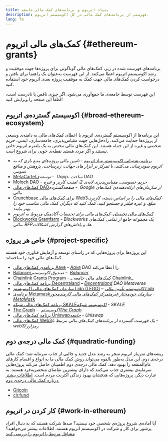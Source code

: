 ```yaml
---
title: بنیاد اتریوم و برنامه‌های کمک مالی جامعه
description: فهرستی از برنامه‌های کمک مالی در کل اکوسیستم اتریوم.
lang: fa
---
```


# کمک‌های مالی اتریوم \{#ethereum-grants}

برنامه‌های فهرست شده در زیر، کمک‌های مالی گوناگونی برای پروژه‌ها جهت موفقیت و رشد اکوسیستم اتریوم اعطا می‌کنند. از این فهرست به‌عنوان یک راهنما برای یافتن و درخواست کردن کمک‌های مالی جهت کمک به موفقیت پروژه بعدی اتریوم خود استفاده کنید.

این فهرست توسط جامعه‌ی ما جمع‌آوری می‌شود. اگر چیزی ناقص یا نادرست است، لطفاً این صفحه را ویرایش کنید!

## اکوسیستم گسترده‌ی اتریوم \{#broad-ethereum-ecosystem}

این برنامه‌ها از اکوسیستم گسترده‌ی اتریوم با اعطای کمک‌های مالی به دامنه‌ی وسیعی از پروژه‌ها حمایت می‌کنند. راه‌حل‌هایی جهت مقیاس‌پذیری، جامعه‌سازی، ایمنی، حریم شخصی و غیره از این جمله هستند. این کمک‌های مالی مختص به یک پلتفرم اتریوم خاص نیستند و اگر مردد هستید نقطه‌ی خوبی برای شروع است.

- [برنامه پشتیبانی اکوسیستم بنیاد اتریوم](https://esp.ethereum.foundation) - _تامین مالی پروژه‌های منبع بازی که به اتریوم سودرسانی می‌کنند، با تمرکز بر ابزار های جهانی، زیرساخت، پژوهش و منافع عمومی_
- [MetaCartel‏](https://www.metacartel.org/grants/) - _توسعه‌ی Dapp، ساخت DAO‏_
- [Moloch DAO](https://www.molochdao.com/) - _حریم خصوصی، مقیاس‌پذیری لایه‌ی 2، امنیت کاربر و غیره_
- [ کمک‌های مالی DAO‏](https://docs.google.com/spreadsheets/d/1XHc-p_MHNRdjacc8uOEjtPoWL86olP4GyxAJOFO0zxY/edit#gid=0) - _صفحه‌گسترده Google از سازمان‌های ارائه‌دهنده‌ی کمک‌های مالی_
- [‏Crunchbase برای کمک‌های مالی Web3‏](https://www.cryptoneur.xyz/web3-grants)-_کمک‌های مالی را بر اساس دسته، کاربرد، مبلغ، و غیره فیلتر و جستجو کنید. کمک کنید که دیگران کمک مالی مناسب خود را بهتر بیابند._
- [کمک‌های مالی تحصیلی](https://esp.ethereum.foundation/academic-grants)-_کمک‌های مالی برای تحقیقات آکادمیک مربوط به اتریوم_
- [‏Blockworks Grantfarm‏](https://blockworks.co/grants/programs) - _‏Blockworks یک مجموعه جامع از تمامی کمک‌های مالی، RFPها، و پاداش‌های گزارش اشکالات._

## خاص هر پروژه \{#project-specific}

این پروژه‌ها برای پروژه‌هایی که در راستای توسعه و آزمایش فناوری خود هستند کمک‌های مالی خود را ساخته‌اند.

- [برنامه‌ی کمک‌های مالی Aave](https://aavegrants.org/) - _[Aave](https://aave.com/) DAO_ را اعطا می‌کند
- [Balancer‏](https://quark-ceres-740.notion.site/Balancer-Grants-938f1b979810427f8d903a904315da41) – _صندوق اکوسیستم [Balancer‏](https://balancer.fi/)_
- [‏Chainlink Grants Program](https://chain.link/community/grants) - _ کمک‌های مالی جامعه [Chainlink‏](https://chain.link/)_
- [برنامه کمک‌های مالی Decentraland‏](https://governance.decentraland.org/grants/) – _[‏Decentraland](https://decentraland.org/) DAO Metaverse‏_
- [سازمان کمک‌های مالی اکوسیستم Lido‏ (LEGO)](https://lido.fi/lego) – _[اکوسیستم تأمین مالی Lido‏](https://lido.fi/)_
- [برنامه‌ی Metamask‏](https://metamaskgrants.org/) - _[سازمان خودمختار غیرمتمرکز کمک‌های مالی کارمندمحور MetaMask‏](https://metamask.io/)_
- [برنامه کمک‌های مالی شبکه SKALE‏](https://skale.space/developers#grants) - _[اکوسیستم شبکه](https://skale.space/)‏SKALE‏_
- [The Graph](https://airtable.com/shrdfvnFvVch3IOVm) – _اکوسیستم [‏The Graph‏](https://thegraph.com/)_
- [برنامه کمک‌های مالی Uniswap‏](https://www.uniswapfoundation.org/apply-for-a-grant) - _[جامعه](https://uniswap.org/)‏Uniswap‏_
- [کمک‌های مالی Web3‏](https://web3grants.net) - _یک فهرست گسترده از برنامه‌های کمک‌های مالی مرتبط با web3/رمزارز_

## کمک مالی درجه‌ی دوم \{#quadratic-funding}

ریشه‌های متن‌باز اتریوم منجر به رشد مدل جدید و جالبی از جذب سرمایه شد: کمک مالی درجه‌ی دوم. این مدل به‌طور بالقوه می‌تواند روش کمک مالی ما به انواع و اقسام کارهای عام‌المنفعه را بهبود دهد. کمک مالی درجه‌ی دوم اطمینان حاصل می‌کند پروژه‌هایی سرمایه‌ی بیشتری جذب می‌کنند که دارای بیشترین تقاضای منحصربه‌فرد هستند. به عبارت دیگر، پروژه‌هایی که هدفشان بهبود زندگی اکثریت مردم است. [اطلاعات بیشتر درباره کمک مالی درجه‌ی دوم.](/defi/#quadratic-funding)

- [Gitcoin](https://gitcoin.co/grants)
- [clr.fund](https://clr.fund/)

## کار کردن در اتریوم \{#work-in-ethereum}

آیا آماده‌ی شروع پروژه‌ی شخصی خود نیستید؟ صدها شرکت هستند که به دنبال افراد پرشور برای کار و شرکت در اکوسیستم اتریوم هستند. اطلاعات بیشتر می‌خواهید؟ [مشاغل مرتبط با اتریوم را بررسی کنید](/community/get-involved/#ethereum-jobs)
